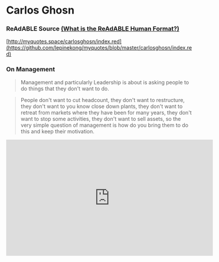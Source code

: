 
# Carlos Ghosn


### ReAdABLE Source [(What is the ReAdABLE Human Format?)](http://readablehumanformat.com)

[http://myquotes.space/carlosghosn/index.red](https://github.com/lepinekong/myquotes/blob/master/carlosghosn/index.red)


### On Management

>Management and particularly Leadership is about is asking people to do things that they don't want to do. 


>People don't want to cut headcount, they don't want to restructure, they don't want to you know close down plants, they don't want to retreat from markets where they have been for many years, they don't want to stop some activities, they don't want to sell assets, so the very simple question of management is how do you bring them to do this and keep their motivation.


<iframe width="560" height="315" src="https://www.youtube.com/embed/yChtop17sd8" frameborder="0" allow="autoplay; encrypted-media" allowfullscreen></iframe>
